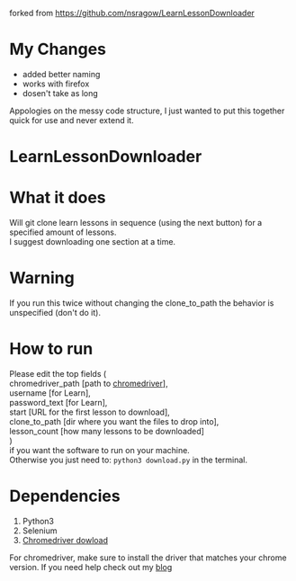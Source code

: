 forked from https://github.com/nsragow/LearnLessonDownloader

# My Changes
* added better naming
* works with firefox
* dosen't take as long


Appologies on the messy code structure, I just wanted to put this together quick for use and never extend it.

# LearnLessonDownloader

# What it does
Will git clone learn lessons in sequence (using the next button) for a specified amount of lessons.<br>
I suggest downloading one section at a time. 

# Warning
If you run this twice without changing the clone_to_path the behavior is unspecified (don't do it).

# How to run
Please edit the top fields (<br>
chromedriver_path [path to [chromedriver](https://sites.google.com/a/chromium.org/chromedriver/)], <br>
username [for Learn],<br>
password_text [for Learn], <br>
start [URL for the first lesson to download],<br>
clone_to_path [dir where you want the files to drop into], <br>
lesson_count [how many lessons to be downloaded]<br>)<br>
if you want the software to run on your machine.
<br>
Otherwise you just need to: `python3 download.py`
in the terminal.

# Dependencies
1. Python3
2. Selenium
3. [Chromedriver dowload](https://sites.google.com/a/chromium.org/chromedriver/)

For chromedriver, make sure to install the driver that matches your chrome version. If you need help check out my [blog](https://nodascience.com/2019/05/19/streamlining-your-chrome-workflow-with-selenium/)

